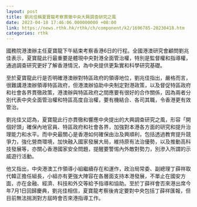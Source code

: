 ```yaml
---
layout: post
title: 劉兆佳稱夏寶龍考察貫徹中央大興調查研究之風
date: 2023-04-18 17:46:06.000000000 +08:00
link: https://news.rthk.hk/rthk/ch/component/k2/1696785-20230418.htm
categories: rthk
---
```


國務院港澳辦主任夏寶龍下午結束考察香港6日的行程。全國港澳研究會顧問劉兆佳表示，夏寶龍此行最重要是體現中央對港全面管治權，特別是監督權和指導權，通過調查研究更好了解香港情況，為中央提供更紮實和科學研究基礎。

至於夏寶龍此行是否明確港澳辦對特區政府的領導地位，劉兆佳指出，嚴格而言，很難講港澳辦領導特區政府，但港澳辦協助中央制定對港政策，以及督促特區政府和社會各界貫徹政策，港澳辦與特區政府之間應要有很好的合作關係，因為兩者分別代表中央全面管治權和特區高度自治權，要有機結合、各司其職，令香港更有效管治。

劉兆佳又認為，夏寶龍此行亦貫徹和響應中央提出的大興調查研究之風，形容「開個好頭」確保內地官員、特區政府和社會各界，加強對本港各方面的研究和提升治理能力和水平。而中央最關心是香港如何確保由治及興順利，包括透過教育提升競爭力，強化營商環境，加快融入國家發展大局，維持原有法治優勢，以及推動高科技發展等，亦關心香港國家安全問題，提醒要警惕內外敵對勢力，別滲入所謂的示威遊行活動。

他又指出，中央港澳工作領導小組繼續存在和運作，政治局常委、副總理丁薛祥取代韓正擔任組長，小組亦有更強大陣容在各層面支持本港發展，不單止在國安方面，亦在金融、經濟、科技和外交等給予指導和協助。至於丁薛祥會否來港出席今年7月1日回歸慶典，劉兆佳相信，夏寶龍考察後肯定要對中央包括丁薛祥匯報，但目前無法揣測對方屆時會否來港指導工作。
